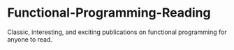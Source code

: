 # Functional-Programming-Reading
Classic, interesting, and exciting publications on functional programming for anyone to read.
